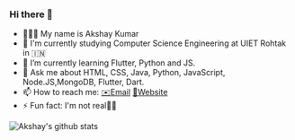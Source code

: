 ### Hi there 👋

<!--
**akshaykumar23399/akshaykumar23399** is a ✨ _special_ ✨ repository because its `README.md` (this file) appears on your GitHub profile.

Here are some ideas to get you started:

- 🔭 I’m currently working on ...
- 🌱 I’m currently learning ...
- 👯 I’m looking to collaborate on ...
- 🤔 I’m looking for help with ...
- 💬 Ask me about ...
- 📫 How to reach me: ...
- 😄 Pronouns: ...
- ⚡ Fun fact: ...
-->

 - 🙋🏻‍♂️ My name is Akshay Kumar
 - 🏫 I'm currently studying Computer Science Engineering at UIET Rohtak in 🇮🇳
 - 🌱 I’m currently learning Flutter, Python and JS.
 - 💬 Ask me about HTML, CSS, Java, Python, JavaScript,  Node.JS,MongoDB, Flutter, Dart.
 - 📫 How to reach me: [✉️Email](mailto:akshaykumar23399@gmail.com) [🔗Website](http://akshaykumar23399.github.io)
 - ⚡ Fun fact: I'm not real🤞🏻

![Akshay's github stats](https://github-readme-stats.vercel.app/api?username=akshaykumar23399&theme=dark)
